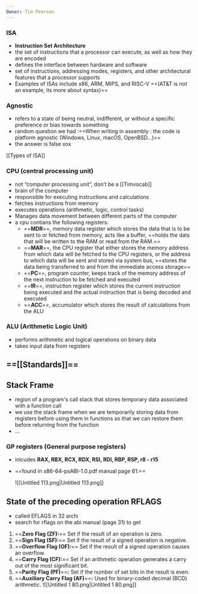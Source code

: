```yaml
---
Owner: Tim Pearson
---
```

### ISA
- **Instruction Set Architecture**
- the set of instructions that a processor can execute, as well as how they are encoded
- defines the interface between hardware and software
- set of instructions, addressing modes, registers, and other architectural features that a processor supports
- Examples of ISAs include x86, ARM, MIPS, and RISC-V ==(AT&T is not an example, its more about syntax)==
  
### Agnostic
- refers to a state of being neutral, indifferent, or without a specific preference or bias towards something
- random question we had :==When writing in assembly : the code is platform agnostic (Windows, Linux, macOS, OpenBSD...)==
- the answer is false xox
  
[[Types of ISA]]
### CPU (central processing unit)
- not “computer processing unit”, don’t be a [[Timvocab]]
- brain of the computer
- responsible for executing instructions and calculations
- fetches instructions from memory
- executes operations (arithmetic, logic, control tasks)
- Manages data movement between different parts of the computer
- a cpu contians the following registers:
    - ==**MDR**==, memory data register which stores the data that is to be sent to or fetched from memory, acts like a buffer, ==holds the dats that will be written to the RAM or read from the RAM.==
    - ==**MAR**==, the CPU register that either stores the memory address from which data will be fetched to the CPU registers, or the address to which data will be sent and stored via system bus, ==stores the data being transferred to and from the immediate access storage==
    - ==**PC**==, program counter, keeps track of the memory address of the next instruction to be fetched and executed
    - ==**IR**==, instruction register which stores the current instruction being executed and the actual instruction that is being decoded and executed
    - ==**ACC**==, accumulator which stores the result of calculations from the ALU
### ALU (Arithmetic Logic Unit)
- performs arithmetic and logical operations on binary data
- takes input data from registers
## ==**[[Standards]]**==
  
## Stack Frame
- region of a program's call stack that stores temporary data associated with a function call
- we use the stack frame when we are temporarily storing data from registers before using them in functions so that we can restore them before returning from the function
- …
### GP registers (General purpose registers)
- inlcudes **RAX, RBX, RCX, RDX, RSI, RDI, RBP, RSP, r8 - r15**
- ==found in x86-64-psABI-1.0.pdf manual page 61:==
    
    ![[Untitled 113.png|Untitled 113.png]]
    
## State of the preceding operation RFLAGS
- called EFLAGS in 32 archi
- search for rflags on the abi manual (page 31) to get
1. ==**Zero Flag (ZF):**== Set if the result of an operation is zero.
2. ==**Sign Flag (SF):**== Set if the result of a signed operation is negative.
3. ==**Overflow Flag (OF):**== Set if the result of a signed operation causes an overflow.
4. ==**Carry Flag (CF):**== Set if an arithmetic operation generates a carry out of the most significant bit.
5. ==**Parity Flag (PF)**==**:** Set if the number of set bits in the result is even.
6. ==**Auxiliary Carry Flag (AF)**==**:** Used for binary-coded decimal (BCD) arithmetic.
![[Untitled 1 80.png|Untitled 1 80.png]]